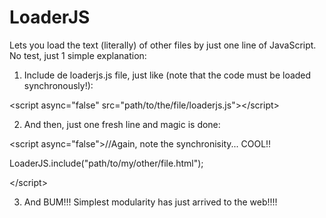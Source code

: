 LoaderJS
========

Lets you load the text (literally) of other files by just one line of 
JavaScript. No test, just 1 simple explanation:

1. Include de loaderjs.js file, just like 
(note that the code must be loaded synchronously!):

  \<script async="false" src="path/to/the/file/loaderjs.js">\</script>

2. And then, just one fresh line and magic is done:
  
  \<script async="false">//Again, note the synchronisity... COOL!!
  
  LoaderJS.include("path/to/my/other/file.html");
  
  \</script>

3. And BUM!!! Simplest modularity has just arrived to the web!!!!
